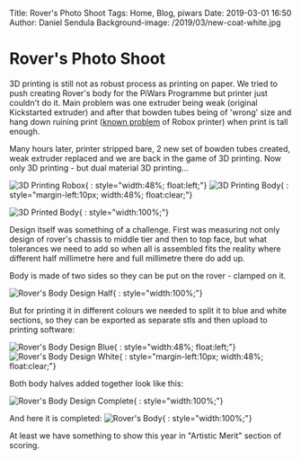 Title: Rover's Photo Shoot
Tags: Home, Blog, piwars
Date: 2019-03-01 16:50
Author: Daniel Sendula
Background-image: /2019/03/new-coat-white.jpg

# Rover's Photo Shoot

3D printing is still not as robust process as printing on paper. We tried to push creating Rover's body for the PiWars Programme but printer just couldn't do it. Main problem was one extruder being weak (original Kickstarted extruder) and after that bowden tubes being of 'wrong' size and hang down ruining print ([known problem](https://www.cel-uk.com/community/technical-support/flat-cable-and-bowden-tube-catching-print/#post-750) of Robox printer) when print is tall enough.

Many hours later, printer stripped bare, 2 new set of bowden tubes created, weak extruder replaced and we are back in the game of 3D printing. Now only 3D printing - but dual material 3D printing...

![3D Printing Robox](/2019/03/3d-printing-robox.jpg "3D Printing Robox"){ : style="width:48%; float:left;"}
![3D Printing Body](/2019/03/3d-printing-body-1.jpg "3D Printing Body"){ : style="margin-left:10px; width:48%; float:clear;"}

![3D Printed Body](/2019/03/3d-printing-body-2.jpg "3D Printed Body"){ : style="width:100%;"}

<!-- TEASER_END -->

Design itself was something of a challenge. First was measuring not only design of rover's chassis to middle tier and then to top face, but what tolerances we need to add so when all is assembled fits the reality where different half millimetre here and full millimetre there do add up.

Body is made of two sides so they can be put on the rover - clamped on it.

![Rover's Body Design Half](/2019/03/rovers-shell-half.png "Rover's Body Design Half"){ : style="width:100%;"}

But for printing it in different colours we needed to split it to blue and white sections, so they can be exported as separate stls and then upload to printing software:

![Rover's Body Design Blue](/2019/03/rovers-shell-blue.png "Rover's Body Design Blue"){ : style="width:48%; float:left;"}
![Rover's Body Design White](/2019/03/rovers-shell-white.png "Rover's Body Design White"){ : style="margin-left:10px; width:48%; float:clear;"}

Both body halves added together look like this:

![Rover's Body Design Complete](/2019/03/rovers-shell.png "Rover's Body Design Complete"){ : style="width:100%;"}

And here it is completed:
![Rover's Body](/2019/03/new-coat.jpg "Rover's Body"){ : style="width:100%;"}

At least we have something to show this year in "Artistic Merit" section of scoring. 
